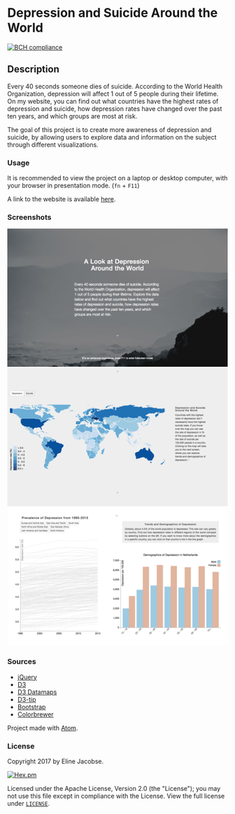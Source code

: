 # Depression and Suicide Around the World

[![BCH compliance](https://bettercodehub.com/edge/badge/ElineJ/programmeerproject)](https://bettercodehub.com)

## Description

Every 40 seconds someone dies of suicide. According to the World Health Organization, depression will affect 1 out of 5 people during their lifetime. On my website, you can find out what countries have the highest rates of depression and suicide, how depression rates have changed over the past ten years, and which groups are most at risk.

The goal of this project is to create more awareness of depression and suicide, by allowing users to explore data and information on the subject through different visualizations.

### Usage  

It is recommended to view the project on a laptop or desktop computer, with your browser in presentation mode. (`fn` + `F11`)

A link to the website is available [here](https://elinej.github.io/programmeerproject/).

### Screenshots

![Screenshot](doc/FINAL1.png)![Screenshot](doc/FINAL2.png)![Screenshot](doc/FINAL3.png)

### Sources

- [jQuery](https://jquery.com/)
- [D3](https://d3js.org/)
- [D3 Datamaps](https://datamaps.github.io/)  
- [D3-tip](http://labratrevenge.com/d3-tip/)
- [Bootstrap](http://getbootstrap.com/)  
- [Colorbrewer](http://colorbrewer2.org/)  

Project made with [Atom](https://atom.io/).

### License

Copyright 2017 by Eline Jacobse.

[![Hex.pm](https://img.shields.io/hexpm/l/plug.svg)]()

Licensed under the Apache License, Version 2.0 (the "License");
you may not use this file except in compliance with the License. View the full license under [`LICENSE`](LICENSE).
